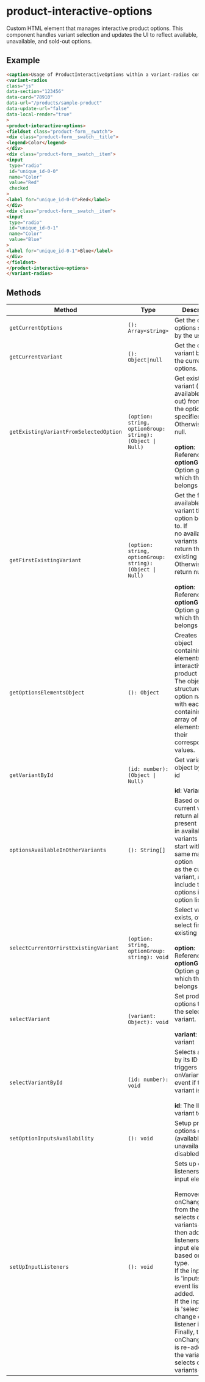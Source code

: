 # product-interactive-options

Custom HTML element that manages interactive product options.
This component handles variant selection and updates the UI to reflect
available, unavailable, and sold-out options.

## Example

```html
<caption>Usage of ProductInteractiveOptions within a variant-radios component</caption>
<variant-radios
class="js"
data-section="123456"
data-card="78910"
data-url="/products/sample-product"
data-update-url="false"
data-local-render="true"
>
<product-interactive-options>
<fieldset class="product-form__swatch">
<div class="product-form__swatch__title">
<legend>Color</legend>
</div>
<div class="product-form__swatch__item">
<input
 type="radio"
 id="unique_id-0-0"
 name="Color"
 value="Red"
 checked
>
<label for="unique_id-0-0">Red</label>
</div>
<div class="product-form__swatch__item">
<input
 type="radio"
 id="unique_id-0-1"
 name="Color"
 value="Blue"
>
<label for="unique_id-0-1">Blue</label>
</div>
</fieldset>
</product-interactive-options>
</variant-radios>
```

## Methods

| Method                                 | Type                                             | Description                                      |
|----------------------------------------|--------------------------------------------------|--------------------------------------------------|
| `getCurrentOptions`                    | `(): Array<string>`                              | Get the current options selected by the user.    |
| `getCurrentVariant`                    | `(): Object\|null`                               | Get the current variant based on the current options. |
| `getExistingVariantFromSelectedOption` | `(option: string, optionGroup: string): (Object \| Null)` | Get existing variant (either available or sold out) from<br />the option specified. Otherwise return null.<br /><br />**option**: Reference option<br />**optionGroup**: Option group to which the option belongs |
| `getFirstExistingVariant`              | `(option: string, optionGroup: string): (Object \| Null)` | Get the first available existing variant the option belongs to. If<br />no available variants exist, return the first existing one. Otherwise<br />return null.<br /><br />**option**: Reference option<br />**optionGroup**: Option group to which the option belongs |
| `getOptionsElementsObject`             | `(): Object`                                     | Creates an object containing elements of interactive product options.<br />The object is structured by option name, with each option containing an array of elements and their corresponding values. |
| `getVariantById`                       | `(id: number): (Object \| Null)`                 | Get variant object by variant id<br /><br />**id**: Variant id |
| `optionsAvailableInOtherVariants`      | `(): String[]`                                   | Based on the current variant, return all options present<br />in available variants that start with the same main option<br />as the current variant, and include the same options in their<br />option list. |
| `selectCurrentOrFirstExistingVariant`  | `(option: string, optionGroup: string): void`    | Select variant if exists, otherwise select first existing one.<br /><br />**option**: Reference option<br />**optionGroup**: Option group to which the option belongs |
| `selectVariant`                        | `(variant: Object): void`                        | Set product form options to reflect the selected variant.<br /><br />**variant**: Product variant |
| `selectVariantById`                    | `(id: number): void`                             | Selects a variant by its ID and triggers the onVariantChange event if the variant is found.<br /><br />**id**: The ID of the variant to select. |
| `setOptionInputsAvailability`          | `(): void`                                       | Setup product options display (available, unavailable, disabled) |
| `setUpInputListeners`                  | `(): void`                                       | Sets up event listeners for input elements.<br /><br />Removes the onChange event from the variant-selects or variants-radios,<br />then adds event listeners to each input element based on its type.<br />If the input type is 'inputs', a click event listener is added.<br />If the input type is 'select', a change event listener is added.<br />Finally, the onChange event is re-added to the variant-selects or variants-radios. |
